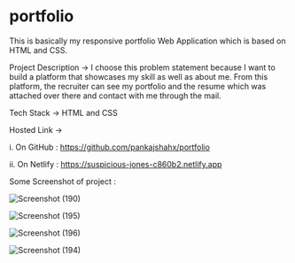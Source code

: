 # portfolio


This is basically my responsive portfolio Web Application which is based on HTML and CSS.

Project Description -> I choose this problem statement because I want to build a platform that showcases my skill as well as about me. From this platform, the recruiter can see my portfolio and the resume which was attached over there and contact with me through the mail.

Tech Stack -> HTML and CSS

Hosted Link ->

i. On GitHub : https://github.com/pankajshahx/portfolio

ii. On Netlify : https://suspicious-jones-c860b2.netlify.app


Some Screenshot of project : 


![Screenshot (190)](https://user-images.githubusercontent.com/55644809/132826418-1bf40a48-e9ea-4ffc-b1f0-913488ba0a01.png)


![Screenshot (195)](https://user-images.githubusercontent.com/55644809/133205685-3e8f9410-4049-40b2-99f3-e73c9142e824.png)

![Screenshot (196)](https://user-images.githubusercontent.com/55644809/133205720-862989cc-ec48-4403-9068-b4c5bca75513.png)




![Screenshot (194)](https://user-images.githubusercontent.com/55644809/132826225-908d8620-1523-4daf-8c2f-79b376f6a0e4.png)

